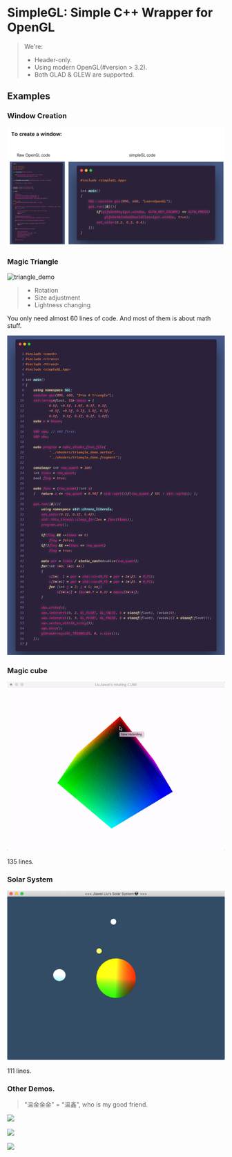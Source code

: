 # SimpleGL: Simple C++ Wrapper for OpenGL

> We're:
> - Header-only.
> - Using modern OpenGL(#version > 3.2).
> - Both GLAD & GLEW are supported.

## Examples

### Window Creation

![compare](image/compare.png)

### Magic Triangle

![triangle_demo](image/triangle_demo.gif)

> - Rotation
> - Size adjustment
> - Lightness changing

You only need almost 60 lines of code. And most of them is about math stuff.

![triangle_demo_code](image/triangle_demo_code.png)

### Magic cube

![](image/cube.gif)

135 lines.

### Solar System

![](image/ss.jpg)

111 lines.

### Other Demos.

> "温金金金" = "温鑫", who is my good friend.

![](https://i.loli.net/2019/11/19/zsnSCDcxToyAH8R.png)

![](https://i.loli.net/2019/11/19/tqgKBPnI35xYarl.png)

![](https://i.loli.net/2019/11/19/ixq3pC4NuVglH7D.png)